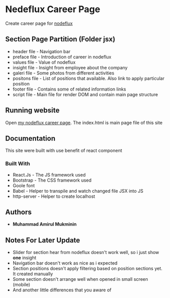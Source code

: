 # Nedeflux Career Page

Create career page for [nodeflux](http://nodeflux.io/career/)

## Section Page Partition (Folder jsx)

* header file - Navigation bar
* preface file - Introduction of career in nodeflux
* values file - Value of nodeflux
* insight file - Insight from employee about the company
* galeri file - Some photos from different activities
* positons file - List of positions that available. Also link to apply particular position
* footer file - Contains some of related information links
* script file - Main file for render DOM and contain main page structure

## Running website

Open [my nodeflux career page](http://amirul-m.github.io/nodeflux/). The index.html is main page file of this site

## Documentation

This site were built with use benefit of react component

### Built With

* React.Js - The JS framework used
* Bootstrap - The CSS framework used
* Goole font
* Babel - Helper to transpile and watch changed file JSX into JS
* http-server - Helper to create localhost

## Authors

* **Muhammad Amirul Mukminin**

## Notes For Later Update

* Slider for section hear from nodeflux doesn't work well, so i just show **one** insight
* Navigation bar doesn't work as nice as i expected
* Section positions doesn't apply filtering based on position sections yet. It created manually
* Some section doesn't arrange well when opened in small screen (mobile)
* And another little differences that you aware of